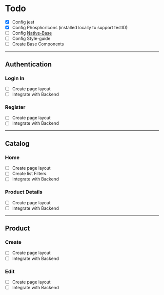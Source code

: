# Todo

- [x] Config jest
- [x] Config PhosphorIcons (installed locally to support testID)
- [ ] Config [Native-Base](https://ui.gluestack.io)
- [ ] Config Style-guide
- [ ] Create Base Components

---

## Authentication

### Login In

- [ ] Create page layout
- [ ] Integrate with Backend

### Register

- [ ] Create page layout
- [ ] Integrate with Backend

---

## Catalog

### Home

- [ ] Create page layout
- [ ] Create list Filters
- [ ] Integrate with Backend

### Product Details

- [ ] Create page layout
- [ ] Integrate with Backend

---

## Product

### Create

- [ ] Create page layout
- [ ] Integrate with Backend

### Edit

- [ ] Create page layout
- [ ] Integrate with Backend
